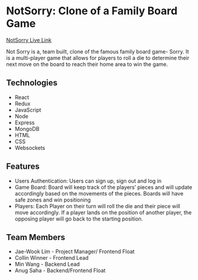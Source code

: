 # NotSorry: Clone of a Family Board Game 

[NotSorry Live Link ](https://not-sorry.herokuapp.com/#/) 

Not Sorry is a, team built, clone of the famous family board game- Sorry. It is a multi-player game that allows for players to roll a die to determine their next move on the board 
to reach their home area to win the game.

## Technologies 
* React
* Redux
* JavaScript
* Node
* Express
* MongoDB
* HTML
* CSS
* Websockets

## Features 
* Users Authentication: Users can sign up, sign out and log in
* Game Board: Board will keep track of the players’ pieces and will update accordingly based on the movements of the pieces. Boards will have safe zones and win positioning
* Players: Each Player on their turn will roll the die and their piece will move accordingly. If a player lands on the position of another player, the opposing player will go back to the starting position.

## Team Members
* Jae-Wook Lim - Project Manager/ Frontend Float
* Collin Winner - Frontend Lead
* Min Wang - Backend Lead
* Anug Saha - Backend/Frontend Float
